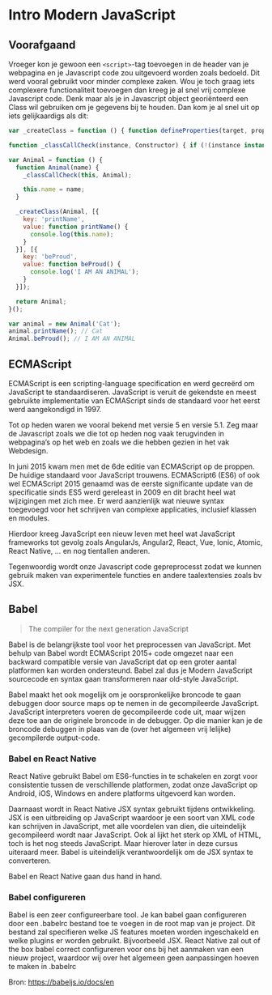 # Intro Modern JavaScript

## Voorafgaand
Vroeger kon je gewoon een ```<script>```-tag toevoegen in de header van je webpagina en je Javascript code zou uitgevoerd worden zoals bedoeld. Dit werd vooral gebruikt voor minder complexe zaken. Wou je toch graag iets complexere functionaliteit toevoegen dan kreeg je al snel vrij complexe Javascript code. Denk maar als je in Javascript object georiënteerd een Class wil gebruiken om je gegevens bij te houden. Dan kom je al snel uit op iets gelijkaardigs als dit:
```JavaScript
var _createClass = function () { function defineProperties(target, props) { for (var i = 0; i < props.length; i++) { var descriptor = props[i]; descriptor.enumerable = descriptor.enumerable || false; descriptor.configurable = true; if ("value" in descriptor) descriptor.writable = true; Object.defineProperty(target, descriptor.key, descriptor); } } return function (Constructor, protoProps, staticProps) { if (protoProps) defineProperties(Constructor.prototype, protoProps); if (staticProps) defineProperties(Constructor, staticProps); return Constructor; }; }();

function _classCallCheck(instance, Constructor) { if (!(instance instanceof Constructor)) { throw new TypeError("Cannot call a class as a function"); } }

var Animal = function () {
  function Animal(name) {
    _classCallCheck(this, Animal);

    this.name = name;
  }

  _createClass(Animal, [{
    key: 'printName',
    value: function printName() {
      console.log(this.name);
    }
  }], [{
    key: 'beProud',
    value: function beProud() {
      console.log('I AM AN ANIMAL');
    }
  }]);

  return Animal;
}();

var animal = new Animal('Cat');
animal.printName(); // Cat
Animal.beProud(); // I AM AN ANIMAL
```
## ECMAScript
ECMAScript is een scripting-language specification en werd gecreërd om JavaScript te standaardiseren. JavaScript is veruit de gekendste en meest gebruikte implementatie van ECMAScript sinds de standaard voor het eerst werd aangekondigd in 1997.

Tot op heden waren we vooral bekend met versie 5 en versie 5.1. Zeg maar de Javascript zoals we die tot op heden nog vaak terugvinden in webpagina’s op het web en zoals we die hebben gezien in het vak Webdesign.

In juni 2015 kwam men met de 6de editie van ECMAScript op de proppen. De huidige standaard voor JavaScript trouwens. ECMAScript6 (ES6) of ook wel ECMAScript 2015 genaamd was de eerste significante update van de specificatie sinds ES5 werd gereleast in 2009 en dit bracht heel wat wijzigingen met zich mee. Er werd aanzienlijk wat nieuwe syntax toegevoegd voor het schrijven van complexe applicaties, inclusief klassen en modules.

Hierdoor kreeg JavaScript een nieuw leven met heel wat JavaScript frameworks tot gevolg zoals AngularJs, Angular2, React, Vue, Ionic, Atomic, React Native, … en nog tientallen anderen.

Tegenwoordig wordt onze Javascript code gepreprocesst zodat we kunnen gebruik maken van experimentele functies en andere taalextensies zoals bv JSX.

## Babel
>The compiler for the next generation JavaScript

Babel is de belangrijkste tool voor het preprocessen van JavaScript. Met behulp van Babel wordt ECMAScript 2015+ code omgezet naar een backward compatible versie van JavaScript dat op een groter aantal platformen kan worden ondersteund.
Babel zal dus je Modern JavaScript sourcecode en syntax gaan transformeren naar old-style JavaScript.

Babel maakt het ook mogelijk om je oorspronkelijke broncode te gaan debuggen door source maps op te nemen in de gecompileerde JavaScript. JavaScript interpreters voeren de gecompileerde code uit, maar wijzen deze toe aan de originele broncode in de debugger. Op die manier kan je de broncode debuggen in plaas van de (over het algemeen vrij lelijke) gecompilerde output-code.

### Babel en React Native
React Native gebruikt Babel om ES6-functies in te schakelen en zorgt voor consistentie tussen de verschillende platformen, zodat onze JavaScript op Android, iOS, Windows en andere platforms uitgevoerd kan worden.

Daarnaast wordt in React Native JSX syntax gebruikt tijdens ontwikkeling. JSX is een uitbreiding op JavaScript waardoor je een soort van XML code kan schrijven in JavaScript, met alle voordelen van dien, die uiteindelijk gecompileerd wordt naar JavaScript. Ook al lijkt het sterk op XML of HTML, toch is het nog steeds JavaScript. Maar hierover later in deze cursus uiteraard meer.
Babel is uiteindelijk verantwoordelijk om de JSX syntax te converteren.

Babel en React Native gaan dus hand in hand.

### Babel configureren
Babel is een zeer configureerbare tool. Je kan babel gaan configureren door een .babelrc bestand toe te voegen in de root map van je project. Dit bestand zal specifieren welke JS features moeten worden ingeschakeld en welke plugins er worden gebruikt. Bijvoorbeeld JSX. React Native zal out of the box babel correct configureren voor ons bij het aanmaken van een nieuw project, waardoor wij over het algemeen geen aanpassingen hoeven te maken in .babelrc

Bron: https://babeljs.io/docs/en
